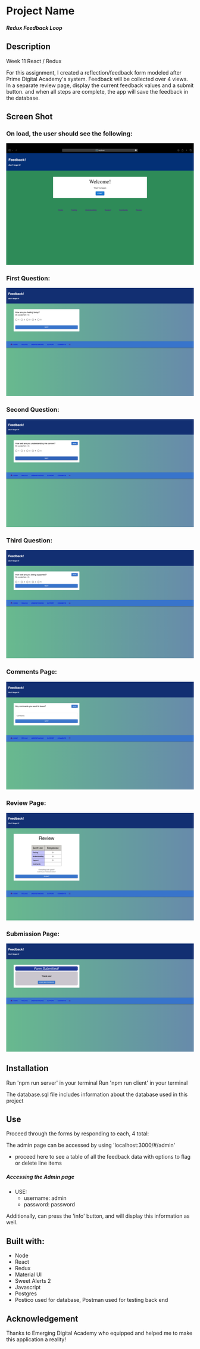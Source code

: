 # Project Name

##### Redux Feedback Loop #####

## Description

Week 11 React / Redux

For this assignment, I created a reflection/feedback form modeled after Prime Digital Academy's system. Feedback will be collected over 4 views. In a separate review page, display the current feedback values and a submit button. and when all steps are complete, the app will save the feedback in the database.  

## Screen Shot

### On load, the user should see the following:
![Welcome](image.png)

### First Question:
![Question 1](image-1.png)

### Second Question:
![Question 2](image-2.png)

### Third Question:
![Question 3](image-3.png)

### Comments Page:
![Comments Page](image-4.png)

### Review Page:
![Review](image-5.png)

### Submission Page:
![Submit](image-6.png)

## Installation
Run 'npm run server' in your terminal
Run 'npm run client' in your terminal

The database.sql file includes information about the database used in this project

## Use
Proceed through the forms by responding to each, 4 total:

The admin page can be accessed by using 'localhost:3000/#/admin'
- proceed here to see a table of all the feedback data with options to flag or delete line items

##### Accessing the Admin page #####
- USE:
    - username: admin 
    - password: password

Additionally, can press the 'info' button, and will display this information as well.

## Built with:
- Node
- React
- Redux 
- Material UI
- Sweet Alerts 2
- Javascript
- Postgres
- Postico used for database, Postman used for testing back end

## Acknowledgement

Thanks to Emerging Digital Academy who equipped and helped me to make this application a reality!